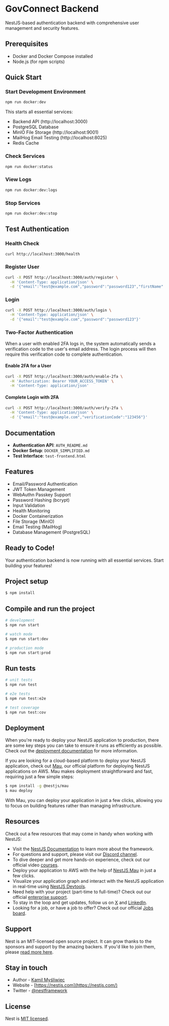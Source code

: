 # GovConnect Backend

NestJS-based authentication backend with comprehensive user management and security features.

## Prerequisites
- Docker and Docker Compose installed
- Node.js (for npm scripts)

## Quick Start

### Start Development Environment
```bash
npm run docker:dev
```

This starts all essential services:
- Backend API (http://localhost:3000)
- PostgreSQL Database
- MinIO File Storage (http://localhost:9001)
- MailHog Email Testing (http://localhost:8025)
- Redis Cache

### Check Services
```bash
npm run docker:status
```

### View Logs
```bash
npm run docker:dev:logs
```

### Stop Services
```bash
npm run docker:dev:stop
```

## Test Authentication

### Health Check
```bash
curl http://localhost:3000/health
```

### Register User
```bash
curl -X POST http://localhost:3000/auth/register \
  -H 'Content-Type: application/json' \
  -d '{"email":"test@example.com","password":"password123","firstName":"John","lastName":"Doe","username":"johndoe"}'
```

### Login
```bash
curl -X POST http://localhost:3000/auth/login \
  -H 'Content-Type: application/json' \
  -d '{"email":"test@example.com","password":"password123"}'
```

### Two-Factor Authentication

When a user with enabled 2FA logs in, the system automatically sends a verification code to the user's email address. The login process will then require this verification code to complete authentication.

#### Enable 2FA for a User
```bash
curl -X POST http://localhost:3000/auth/enable-2fa \
  -H 'Authorization: Bearer YOUR_ACCESS_TOKEN' \
  -H 'Content-Type: application/json'
```

#### Complete Login with 2FA
```bash
curl -X POST http://localhost:3000/auth/verify-2fa \
  -H 'Content-Type: application/json' \
  -d '{"email":"test@example.com","verificationCode":"123456"}'
```

## Documentation
- **Authentication API**: `AUTH_README.md`
- **Docker Setup**: `DOCKER_SIMPLIFIED.md`
- **Test Interface**: `test-frontend.html`

## Features
- Email/Password Authentication
- JWT Token Management
- WebAuthn Passkey Support
- Password Hashing (bcrypt)
- Input Validation
- Health Monitoring
- Docker Containerization
- File Storage (MinIO)
- Email Testing (MailHog)
- Database Management (PostgreSQL)

## Ready to Code!
Your authentication backend is now running with all essential services. Start building your features!

## Project setup

```bash
$ npm install
```

## Compile and run the project

```bash
# development
$ npm run start

# watch mode
$ npm run start:dev

# production mode
$ npm run start:prod
```

## Run tests

```bash
# unit tests
$ npm run test

# e2e tests
$ npm run test:e2e

# test coverage
$ npm run test:cov
```

## Deployment

When you're ready to deploy your NestJS application to production, there are some key steps you can take to ensure it runs as efficiently as possible. Check out the [deployment documentation](https://docs.nestjs.com/deployment) for more information.

If you are looking for a cloud-based platform to deploy your NestJS application, check out [Mau](https://mau.nestjs.com), our official platform for deploying NestJS applications on AWS. Mau makes deployment straightforward and fast, requiring just a few simple steps:

```bash
$ npm install -g @nestjs/mau
$ mau deploy
```

With Mau, you can deploy your application in just a few clicks, allowing you to focus on building features rather than managing infrastructure.

## Resources

Check out a few resources that may come in handy when working with NestJS:

- Visit the [NestJS Documentation](https://docs.nestjs.com) to learn more about the framework.
- For questions and support, please visit our [Discord channel](https://discord.gg/G7Qnnhy).
- To dive deeper and get more hands-on experience, check out our official video [courses](https://courses.nestjs.com/).
- Deploy your application to AWS with the help of [NestJS Mau](https://mau.nestjs.com) in just a few clicks.
- Visualize your application graph and interact with the NestJS application in real-time using [NestJS Devtools](https://devtools.nestjs.com).
- Need help with your project (part-time to full-time)? Check out our official [enterprise support](https://enterprise.nestjs.com).
- To stay in the loop and get updates, follow us on [X](https://x.com/nestframework) and [LinkedIn](https://linkedin.com/company/nestjs).
- Looking for a job, or have a job to offer? Check out our official [Jobs board](https://jobs.nestjs.com).

## Support

Nest is an MIT-licensed open source project. It can grow thanks to the sponsors and support by the amazing backers. If you'd like to join them, please [read more here](https://docs.nestjs.com/support).

## Stay in touch

- Author - [Kamil Myśliwiec](https://twitter.com/kammysliwiec)
- Website - [https://nestjs.com](https://nestjs.com/)
- Twitter - [@nestframework](https://twitter.com/nestframework)

## License

Nest is [MIT licensed](https://github.com/nestjs/nest/blob/master/LICENSE).
